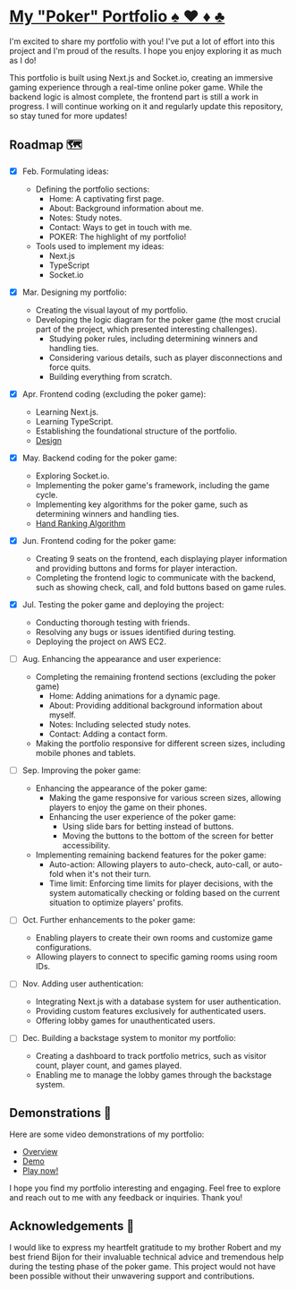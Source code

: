 # [My "Poker" Portfolio ♠️ ♥️ ♦️ ♣️](http://13.211.167.3:3000)

I'm excited to share my portfolio with you! I've put a lot of effort into this project and I'm proud of the results. I hope you enjoy exploring it as much as I do!

This portfolio is built using Next.js and Socket.io, creating an immersive gaming experience through a real-time online poker game. While the backend logic is almost complete, the frontend part is still a work in progress. I will continue working on it and regularly update this repository, so stay tuned for more updates!

## Roadmap 🗺

- [x] Feb. Formulating ideas:
    - Defining the portfolio sections:
        - Home: A captivating first page.
        - About: Background information about me.
        - Notes: Study notes.
        - Contact: Ways to get in touch with me.
        - POKER: The highlight of my portfolio!
    - Tools used to implement my ideas:
        - Next.js
        - TypeScript
        - Socket.io

- [x] Mar. Designing my portfolio:
    - Creating the visual layout of my portfolio.
    - Developing the logic diagram for the poker game (the most crucial part of the project, which presented interesting challenges).
        - Studying poker rules, including determining winners and handling ties.
        - Considering various details, such as player disconnections and force quits.
        - Building everything from scratch.

- [x] Apr. Frontend coding (excluding the poker game):
    - Learning Next.js.
    - Learning TypeScript.
    - Establishing the foundational structure of the portfolio.
    - [Design](https://www.figma.com/file/9usTFZapvmAlZDlqWjWqkz/Taxes-Hold'em-(State)?type=whiteboard&node-id=0%3A1&t=g0gFFLPsrJ8NQiXV-1)

- [x] May. Backend coding for the poker game:
    - Exploring Socket.io.
    - Implementing the poker game's framework, including the game cycle.
    - Implementing key algorithms for the poker game, such as determining winners and handling ties.
    - [Hand Ranking Algorithm](https://github.com/yenju0425/MyPortfolio/blob/main/games/sng/modules/deck.ts#L60C3-L60C23)

- [x] Jun. Frontend coding for the poker game:
    - Creating 9 seats on the frontend, each displaying player information and providing buttons and forms for player interaction.
    - Completing the frontend logic to communicate with the backend, such as showing check, call, and fold buttons based on game rules.

- [x] Jul. Testing the poker game and deploying the project:
    - Conducting thorough testing with friends.
    - Resolving any bugs or issues identified during testing.
    - Deploying the project on AWS EC2.

- [ ] Aug. Enhancing the appearance and user experience:
    - Completing the remaining frontend sections (excluding the poker game)
        - Home: Adding animations for a dynamic page.
        - About: Providing additional background information about myself.
        - Notes: Including selected study notes.
        - Contact: Adding a contact form.
    - Making the portfolio responsive for different screen sizes, including mobile phones and tablets.

- [ ] Sep. Improving the poker game:
    - Enhancing the appearance of the poker game:
        - Making the game responsive for various screen sizes, allowing players to enjoy the game on their phones.
        - Enhancing the user experience of the poker game:
            - Using slide bars for betting instead of buttons.
            - Moving the buttons to the bottom of the screen for better accessibility.
    - Implementing remaining backend features for the poker game:
        - Auto-action: Allowing players to auto-check, auto-call, or auto-fold when it's not their turn.
        - Time limit: Enforcing time limits for player decisions, with the system automatically checking or folding based on the current situation to optimize players' profits.

- [ ] Oct. Further enhancements to the poker game:
    - Enabling players to create their own rooms and customize game configurations.
    - Allowing players to connect to specific gaming rooms using room IDs.

- [ ] Nov. Adding user authentication:
    - Integrating Next.js with a database system for user authentication.
    - Providing custom features exclusively for authenticated users.
    - Offering lobby games for unauthenticated users.

- [ ] Dec. Building a backstage system to monitor my portfolio:
    - Creating a dashboard to track portfolio metrics, such as visitor count, player count, and games played.
    - Enabling me to manage the lobby games through the backstage system.

## Demonstrations 🎥

Here are some video demonstrations of my portfolio:

- [Overview](https://drive.google.com/file/d/1IhTcY-XxS72_lqjQuRIMe_-lcuZmrdNu/view?usp=share_link)
- [Demo](https://drive.google.com/file/d/1zjsPuKil9fPZCSl3_3OtOSei67nJgxcA/view?usp=share_link)
- [Play now!](http://13.211.167.3:3000/Games/sng)

I hope you find my portfolio interesting and engaging. Feel free to explore and reach out to me with any feedback or inquiries. Thank you!

## Acknowledgements 🙏

I would like to express my heartfelt gratitude to my brother Robert and my best friend Bijon for their invaluable technical advice and tremendous help during the testing phase of the poker game. This project would not have been possible without their unwavering support and contributions.
